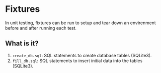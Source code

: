 # Fixtures
In unit testing, fixtures can be run to setup and tear down an envirenment
before and after running each test.

## What is it?
1. `create_db.sql`: SQL statements to create database tables (SQLite3).
1. `fill_db.sql`: SQL statements to insert initial data into the tables
    (SQLite3).
